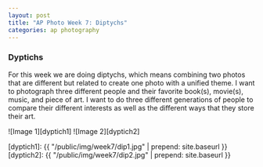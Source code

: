 ```yaml
---
layout: post
title: "AP Photo Week 7: Diptychs"
categories: ap photography
---
```


### Dyptichs
For this week we are doing diptychs, which means combining two photos
that are different but related to create one photo with a unified theme.
I want to photograph three different people and their favorite book(s),
movie(s), music, and piece of art. I want to do three different
generations of people to compare their different interests as well as
the different ways that they store their art.

![Image 1][dyptich1]
![Image 2][dyptich2]

[dyptich1]: {{ "/public/img/week7/dip1.jpg" | prepend: site.baseurl }}
[dyptich2]: {{ "/public/img/week7/dip2.jpg" | prepend: site.baseurl }}

